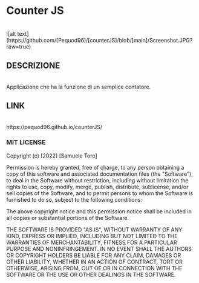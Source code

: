 <h1>Counter JS</h1><br>
![alt text](https://github.com/[Pequod96]/[counterJS]/blob/[main]/Screenshot.JPG?raw=true)
<h2>DESCRIZIONE</h2><br>
Applicazione che ha la funzione di un semplice contatore.

<h2>LINK</h2><br>
https://pequod96.github.io/counterJS/
<br>


<h3>MIT LICENSE</h3>

Copyright (c) [2022] [Samuele Toro]

Permission is hereby granted, free of charge, to any person obtaining a copy
of this software and associated documentation files (the "Software"), to deal
in the Software without restriction, including without limitation the rights
to use, copy, modify, merge, publish, distribute, sublicense, and/or sell
copies of the Software, and to permit persons to whom the Software is
furnished to do so, subject to the following conditions:

The above copyright notice and this permission notice shall be included in all
copies or substantial portions of the Software.

THE SOFTWARE IS PROVIDED "AS IS", WITHOUT WARRANTY OF ANY KIND, EXPRESS OR
IMPLIED, INCLUDING BUT NOT LIMITED TO THE WARRANTIES OF MERCHANTABILITY,
FITNESS FOR A PARTICULAR PURPOSE AND NONINFRINGEMENT. IN NO EVENT SHALL THE
AUTHORS OR COPYRIGHT HOLDERS BE LIABLE FOR ANY CLAIM, DAMAGES OR OTHER
LIABILITY, WHETHER IN AN ACTION OF CONTRACT, TORT OR OTHERWISE, ARISING FROM,
OUT OF OR IN CONNECTION WITH THE SOFTWARE OR THE USE OR OTHER DEALINGS IN THE
SOFTWARE.
